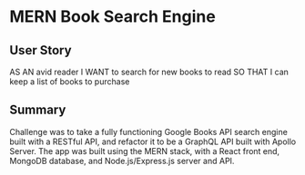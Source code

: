 # MERN Book Search Engine

## User Story
AS AN avid reader
I WANT to search for new books to read
SO THAT I can keep a list of books to purchase

## Summary

Challenge was to take a fully functioning Google Books API search engine built with a RESTful API, and refactor it to be a GraphQL API built with Apollo Server. The app was built using the MERN stack, with a React front end, MongoDB database, and Node.js/Express.js server and API.
